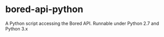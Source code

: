 # bored-api-python
A Python script accessing the Bored API. Runnable under Python 2.7 and Python 3.x
